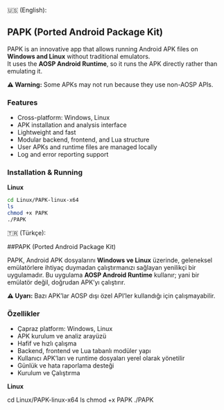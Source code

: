 🇺🇸 (English):

## PAPK (Ported Android Package Kit)

PAPK is an innovative app that allows running Android APK files on **Windows and Linux** without traditional emulators.  
It uses the **AOSP Android Runtime**, so it runs the APK directly rather than emulating it.

**⚠️ Warning:** Some APKs may not run because they use non-AOSP APIs.

### Features
- Cross-platform: Windows, Linux
- APK installation and analysis interface
- Lightweight and fast
- Modular backend, frontend, and Lua structure
- User APKs and runtime files are managed locally
- Log and error reporting support

### Installation & Running

**Linux**
```bash
cd Linux/PAPK-linux-x64
ls
chmod +x PAPK
./PAPK
```

🇹🇷 (Türkçe):

##PAPK (Ported Android Package Kit)

PAPK, Android APK dosyalarını **Windows ve Linux** üzerinde, geleneksel emülatörlere ihtiyaç duymadan çalıştırmanızı sağlayan yenilikçi bir uygulamadır.
Bu uygulama **AOSP Android Runtime** kullanır; yani bir emülatör değil, doğrudan APK’yı çalıştırır.

**⚠️ Uyarı:** Bazı APK’lar AOSP dışı özel API’ler kullandığı için çalışmayabilir.

### Özellikler

- Çapraz platform: Windows, Linux
- APK kurulum ve analiz arayüzü
- Hafif ve hızlı çalışma
- Backend, frontend ve Lua tabanlı modüler yapı
- Kullanıcı APK’ları ve runtime dosyaları yerel olarak yönetilir
- Günlük ve hata raporlama desteği
- Kurulum ve Çalıştırma

**Linux**

cd Linux/PAPK-linux-x64
ls
chmod +x PAPK
./PAPK
